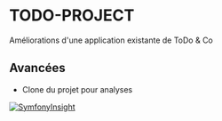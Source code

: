 # TODO-PROJECT
Améliorations d'une application existante de ToDo &amp; Co

## Avancées
- Clone du projet pour analyses

[![SymfonyInsight](https://insight.symfony.com/projects/a2b7ac96-199d-49c1-a697-070378224166/big.svg)](https://insight.symfony.com/projects/a2b7ac96-199d-49c1-a697-070378224166)
